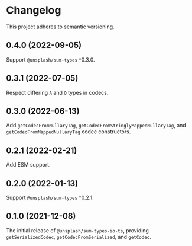 # Changelog

This project adheres to semantic versioning.

## 0.4.0 (2022-09-05)

Support `@unsplash/sum-types` ^0.3.0.

## 0.3.1 (2022-07-05)

Respect differing `A` and `O` types in codecs.

## 0.3.0 (2022-06-13)

Add `getCodecFromNullaryTag`, `getCodecFromStringlyMappedNullaryTag`, and `getCodecFromMappedNullaryTag` codec constructors.

## 0.2.1 (2022-02-21)

Add ESM support.

## 0.2.0 (2022-01-13)

Support `@unsplash/sum-types` ^0.2.1.

## 0.1.0 (2021-12-08)

The initial release of `@unsplash/sum-types-io-ts`, providing `getSerializedCodec`, `getCodecFromSerialized`, and `getCodec`.
